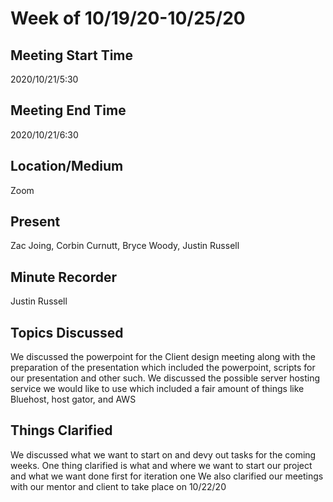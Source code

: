 # Week of 10/19/20-10/25/20

## Meeting Start Time

2020/10/21/5:30

## Meeting End Time

2020/10/21/6:30

## Location/Medium

Zoom

## Present

Zac Joing, Corbin Curnutt, Bryce Woody, Justin Russell

## Minute Recorder

Justin Russell

## Topics Discussed

We discussed the powerpoint for the Client design meeting along with the preparation of the presentation which included the powerpoint, scripts for our presentation and other such.
We discussed the possible server hosting service we would like to use which included a fair amount of things like Bluehost, host gator, and AWS

## Things Clarified

We discussed what we want to start on and devy out tasks for the coming weeks.
One thing clarified is what and where we want to start our project and what we want done first for iteration one
We also clarified our meetings with our mentor and client to take place on 10/22/20

